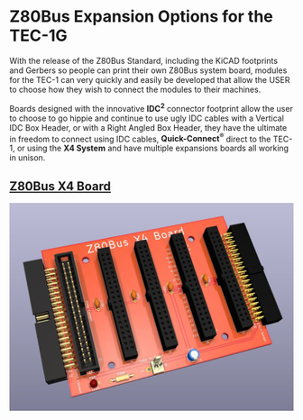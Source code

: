 # Z80Bus Expansion Options for the TEC-1G

With the release of the Z80Bus Standard, including the KiCAD footprints and Gerbers so people can print their own Z80Bus system board, modules for the TEC-1 can very quickly and easily be developed that allow the USER to choose how they wish to connect the modules to their machines.

Boards designed with the innovative <b>IDC<sup>2</sup></b> connector footprint allow the user to choose to go hippie and continue to use ugly IDC cables with a Vertical IDC Box Header, or with a Right Angled Box Header, they have the ultimate in freedom to connect using IDC cables, <b>Quick-Connect<sup>®</sup></b> direct to the TEC-1, or using the <b>X4 System</b> and have multiple expansions boards all working in unison.

## [Z80Bus X4 Board](X4/Readme.md)
![Render](X4/Z80Bus_X4_Kit_Render.jpg)
